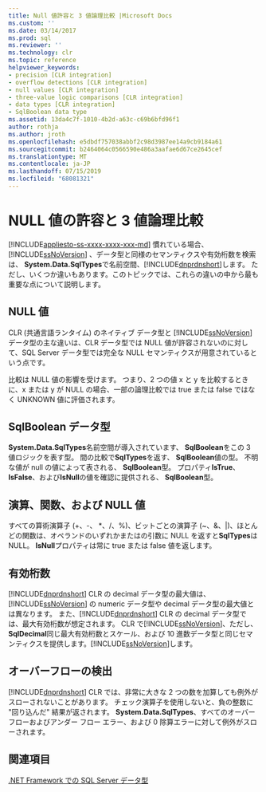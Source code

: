 ```yaml
---
title: Null 値許容と 3 値論理比較 |Microsoft Docs
ms.custom: ''
ms.date: 03/14/2017
ms.prod: sql
ms.reviewer: ''
ms.technology: clr
ms.topic: reference
helpviewer_keywords:
- precision [CLR integration]
- overflow detections [CLR integration]
- null values [CLR integration]
- three-value logic comparisons [CLR integration]
- data types [CLR integration]
- SqlBoolean data type
ms.assetid: 13da4c7f-1010-4b2d-a63c-c69b6bfd96f1
author: rothja
ms.author: jroth
ms.openlocfilehash: e5dbdf757038abbf2c98d3987ee14a9cb9184a61
ms.sourcegitcommit: b2464064c0566590e486a3aafae6d67ce2645cef
ms.translationtype: MT
ms.contentlocale: ja-JP
ms.lasthandoff: 07/15/2019
ms.locfileid: "68081321"
---
```

# <a name="nullability-and-three-value-logic-comparisons"></a>NULL 値の許容と 3 値論理比較
[!INCLUDE[appliesto-ss-xxxx-xxxx-xxx-md](../../includes/appliesto-ss-xxxx-xxxx-xxx-md.md)]
  慣れている場合、 [!INCLUDE[ssNoVersion](../../includes/ssnoversion-md.md)] 、データ型と同様のセマンティクスや有効桁数を検索は、 **System.Data.SqlTypes**で名前空間、[!INCLUDE[dnprdnshort](../../includes/dnprdnshort-md.md)]します。 ただし、いくつか違いもあります。このトピックでは、これらの違いの中から最も重要な点について説明します。  
  
## <a name="null-values"></a>NULL 値  
 CLR (共通言語ランタイム) のネイティブ データ型と [!INCLUDE[ssNoVersion](../../includes/ssnoversion-md.md)] データ型の主な違いは、CLR データ型では NULL 値が許容されないのに対して、SQL Server データ型では完全な NULL セマンティクスが用意されているという点です。  
  
 比較は NULL 値の影響を受けます。 つまり、2 つの値 x と y を比較するときに、x または y が NULL の場合、一部の論理比較では true または false ではなく UNKNOWN 値に評価されます。  
  
## <a name="sqlboolean-data-type"></a>SqlBoolean データ型  
 **System.Data.SqlTypes**名前空間が導入されています、 **SqlBoolean**をこの 3 値ロジックを表す型。 間の比較で**SqlTypes**を返す、 **SqlBoolean**値の型。 不明な値が null の値によって表される、 **SqlBoolean**型。 プロパティ**IsTrue**、 **IsFalse**、および**IsNull**の値を確認に提供される、 **SqlBoolean**型。  
  
## <a name="operations-functions-and-null-values"></a>演算、関数、および NULL 値  
 すべての算術演算子 (+、-、 \*、/、%)、ビットごとの演算子 (~、&、|)、ほとんどの関数は、オペランドのいずれかまたはの引数に NULL を返すと**SqlTypes**は NULL。 **IsNull**プロパティは常に true または false 値を返します。  
  
## <a name="precision"></a>有効桁数  
 [!INCLUDE[dnprdnshort](../../includes/dnprdnshort-md.md)] CLR の decimal データ型の最大値は、[!INCLUDE[ssNoVersion](../../includes/ssnoversion-md.md)] の numeric データ型や decimal データ型の最大値とは異なります。 また、[!INCLUDE[dnprdnshort](../../includes/dnprdnshort-md.md)] CLR の decimal データ型では、最大有効桁数が想定されます。 CLR で[!INCLUDE[ssNoVersion](../../includes/ssnoversion-md.md)]、ただし、 **SqlDecimal**同じ最大有効桁数とスケール、および 10 進数データ型と同じセマンティクスを提供します。[!INCLUDE[ssNoVersion](../../includes/ssnoversion-md.md)]します。  
  
## <a name="overflow-detection"></a>オーバーフローの検出  
 [!INCLUDE[dnprdnshort](../../includes/dnprdnshort-md.md)] CLR では、非常に大きな 2 つの数を加算しても例外がスローされないことがあります。 チェック演算子を使用しないと、負の整数に "回り込んだ" 結果が返されます。 **System.Data.SqlTypes**、すべてのオーバーフローおよびアンダー フロー エラー、および 0 除算エラーに対して例外がスローされます。  
  
## <a name="see-also"></a>関連項目  
 [.NET Framework での SQL Server データ型](../../relational-databases/clr-integration-database-objects-types-net-framework/sql-server-data-types-in-the-net-framework.md)  
  
  

